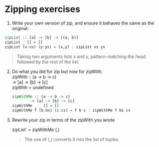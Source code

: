 # Zipping exercises
1. Write your own version of zip, and ensure it behaves the same as the original:

```hs  
zipList :: [a] -> [b] -> [(a, b)]  
zipList _ [] = []
zipList (x:xs) (y:ys) = (x,y) : zipList xs ys
```
> Taking two arguments lists x and y, pattern-matching the head followed by the rest of the list.

2. Do what you did for zip but now for zipWith:  
    zipWith :: (a -> b -> c)  
            -> [a] -> [b] -> [c]  
    zipWith = undefined  

    ```hs
    zipWithMe :: (a -> b -> c)  
            -> [a] -> [b] -> [c]  
    zipWithMe _ _ [] = []
    zipWithMe f (b:bs) (c:cs) = f b c : zipWithMe f bs cs
    ```

3. Rewrite your zip in terms of the zipWith you wrote

    zipList'  = zipWithMe (,)
    > The use of (,) converts it into the list of tuples.